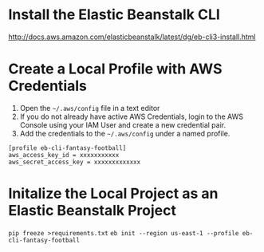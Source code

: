 # Install the Elastic Beanstalk CLI
http://docs.aws.amazon.com/elasticbeanstalk/latest/dg/eb-cli3-install.html

# Create a Local Profile with AWS Credentials
1. Open the `~/.aws/config` file in a text editor
2. If you do not already have active AWS Credentials, login to the AWS Console using your IAM User and create a new credential pair.
3. Add the credentials to the `~/.aws/config` under a named profile.
```
[profile eb-cli-fantasy-football]
aws_access_key_id = xxxxxxxxxxx
aws_secret_access_key = xxxxxxxxxxxxx
```

# Initalize the Local Project as an Elastic Beanstalk Project
`pip freeze >requirements.txt`
`eb init --region us-east-1 --profile eb-cli-fantasy-football`
